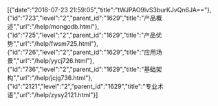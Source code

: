 [{"date":"2018-07-23 21:59:05","title":"tWJPAO9lvS3burKJvQn6JA=="},{"id":"723","level":"2","parent_id":"1629","title":"产品概述","url":"/help/mongodb.html"},{"id":"725","level":"2","parent_id":"1629","title":"产品优势","url":"/help/fwsm725.html"},{"id":"726","level":"2","parent_id":"1629","title":"应用场景","url":"/help/yycj726.html"},{"id":"736","level":"2","parent_id":"1629","title":"基础架构","url":"/help/jcjg736.html"},{"id":"2121","level":"2","parent_id":"1629","title":"专业术语","url":"/help/zysy2121.html"}]